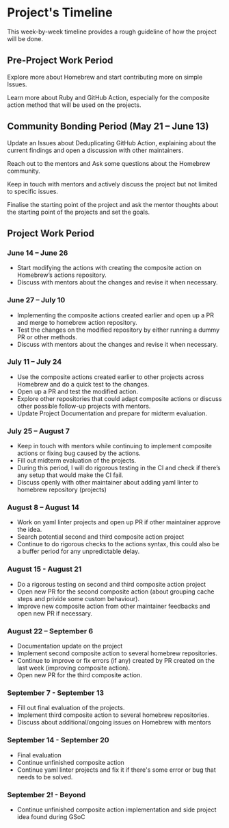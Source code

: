 # Project's Timeline

This week-by-week timeline provides a rough guideline of how the project will be done.

## Pre-Project Work Period

Explore more about Homebrew and start contributing more on simple Issues.

Learn more about Ruby and GitHub Action, especially for the composite action method that will be used on the projects.

## Community Bonding Period (May 21 – June 13)

Update an Issues about Deduplicating GitHub Action, explaining about the current findings and open a discussion with other maintainers.

Reach out to the mentors and Ask some questions about the Homebrew community.

Keep in touch with mentors and actively discuss the project but not limited to specific issues.

Finalise the starting point of the project and ask the mentor thoughts about the starting point of the projects and set the goals.

## Project Work Period

### June 14 – June 26

- Start modifying the actions with creating the composite action on Homebrew’s actions repository.
- Discuss with mentors about the changes and revise it when necessary.

### June 27 – July 10

- Implementing the composite actions created earlier and open up a PR and merge to homebrew action repository.
- Test the changes on the modified repository by either running a dummy PR or other methods.
- Discuss with mentors about the changes and revise it when necessary.

### July 11 – July 24

- Use the composite actions created earlier to other projects across Homebrew and do a quick test to the changes.
- Open up a PR and test the modified action.
- Explore other repositories that could adapt composite actions or discuss other possible follow-up projects with mentors.
- Update Project Documentation and prepare for midterm evaluation.

### July 25 – August 7

- Keep in touch with mentors while continuing to implement composite actions or fixing bug caused by the actions.
- Fill out midterm evaluation of the projects.
- During this period, I will do rigorous testing in the CI and check if there’s any setup that would make the CI fail.
- Discuss openly with other maintainer about adding yaml linter to homebrew repository (projects)

### August 8 – August 14

- Work on yaml linter projects and open up PR if other maintainer approve the idea.
- Search potential second and third composite action project
- Continue to do rigorous checks to the actions syntax, this could also be a buffer period for any unpredictable delay.

### August 15 - August 21

- Do a rigorous testing on second and third composite action project
- Open new PR for the second composite action (about grouping cache steps and privide some custom behaviour).
- Improve new composite action from other maintainer feedbacks and open new PR if necessary.

### August 22 – September 6

- Documentation update on the project
- Implement second composite action to several homebrew repositories.
- Continue to improve or fix errors (if any) created by PR created on the last week (improving composite action).
- Open new PR for the third composite action.

### September 7 - September 13

- Fill out final evaluation of the projects.
- Implement third composite action to several homebrew repositories.
- Discuss about additional/ongoing issues on Homebrew with mentors

### September 14 - September 20

- Final evaluation
- Continue unfinished composite action
- Continue yaml linter projects and fix it if there's some error or bug that needs to be solved.

### September 2! - Beyond

- Continue unfinished composite action implementation and side project idea found during GSoC
